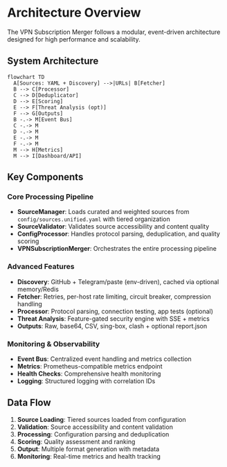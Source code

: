# Architecture Overview

The VPN Subscription Merger follows a modular, event-driven architecture designed for high performance and scalability.

## System Architecture

```mermaid
flowchart TD
  A[Sources: YAML + Discovery] -->|URLs| B[Fetcher]
  B --> C[Processor]
  C --> D[Deduplicator]
  D --> E[Scoring]
  E --> F[Threat Analysis (opt)]
  F --> G[Outputs]
  B -.-> M[Event Bus]
  C -.-> M
  D -.-> M
  E -.-> M
  F -.-> M
  M --> H[Metrics]
  M --> I[Dashboard/API]
```

## Key Components

### Core Processing Pipeline

- **SourceManager**: Loads curated and weighted sources from `config/sources.unified.yaml` with tiered organization
- **SourceValidator**: Validates source accessibility and content quality
- **ConfigProcessor**: Handles protocol parsing, deduplication, and quality scoring
- **VPNSubscriptionMerger**: Orchestrates the entire processing pipeline

### Advanced Features

- **Discovery**: GitHub + Telegram/paste (env-driven), cached via optional memory/Redis
- **Fetcher**: Retries, per-host rate limiting, circuit breaker, compression handling
- **Processor**: Protocol parsing, connection testing, app tests (optional)
- **Threat Analysis**: Feature-gated security engine with SSE + metrics
- **Outputs**: Raw, base64, CSV, sing-box, clash + optional report.json

### Monitoring & Observability

- **Event Bus**: Centralized event handling and metrics collection
- **Metrics**: Prometheus-compatible metrics endpoint
- **Health Checks**: Comprehensive health monitoring
- **Logging**: Structured logging with correlation IDs

## Data Flow

1. **Source Loading**: Tiered sources loaded from configuration
2. **Validation**: Source accessibility and content validation
3. **Processing**: Configuration parsing and deduplication
4. **Scoring**: Quality assessment and ranking
5. **Output**: Multiple format generation with metadata
6. **Monitoring**: Real-time metrics and health tracking

